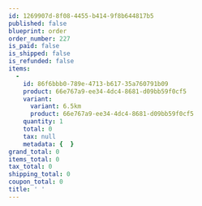 ```yaml
---
id: 1269907d-8f08-4455-b414-9f8b644817b5
published: false
blueprint: order
order_number: 227
is_paid: false
is_shipped: false
is_refunded: false
items:
  -
    id: 86f6bbb0-789e-4713-b617-35a760791b09
    product: 66e767a9-ee34-4dc4-8681-d09bb59f0cf5
    variant:
      variant: 6.5km
      product: 66e767a9-ee34-4dc4-8681-d09bb59f0cf5
    quantity: 1
    total: 0
    tax: null
    metadata: {  }
grand_total: 0
items_total: 0
tax_total: 0
shipping_total: 0
coupon_total: 0
title: ' '
---
```

